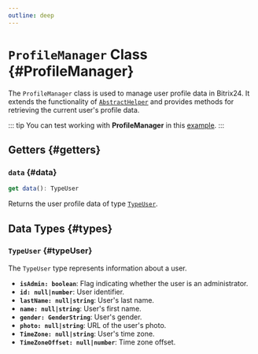 ```yaml
---
outline: deep
---
```

# `ProfileManager` Class {#ProfileManager}

The `ProfileManager` class is used to manage user profile data in Bitrix24. It extends the functionality of [`AbstractHelper`](helper-abstract-helper) and provides methods for retrieving the current user's profile data.

::: tip
You can test working with **ProfileManager** in this [example](https://github.com/bitrix24/b24sdk-examples/blob/main/js/03-nuxt-frame/pages/index.client.vue).
:::

## Getters {#getters}

### `data` {#data}
```ts
get data(): TypeUser
```

Returns the user profile data of type [`TypeUser`](#typeUser).

## Data Types {#types}

### `TypeUser` {#typeUser}

The `TypeUser` type represents information about a user.

- **`isAdmin: boolean`**: Flag indicating whether the user is an administrator.
- **`id: null|number`**: User identifier.
- **`lastName: null|string`**: User's last name.
- **`name: null|string`**: User's first name.
- **`gender: GenderString`**: User's gender.
- **`photo: null|string`**: URL of the user's photo.
- **`TimeZone: null|string`**: User's time zone.
- **`TimeZoneOffset: null|number`**: Time zone offset.
